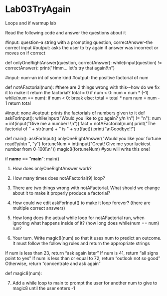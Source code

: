 # Lab03TryAgain
Loops and if warmup lab

Read the following code and answer the questions about it

#input: question–a string with a prompting question, correctAnswer–the correct input
#output: asks the user to try again if answer was incorrect or moves on if correct

def onlyOneRightAnswer(question, correctAnswer):
    while(input(question) != correctAnswer):
        print("Hmm... let's try that again!\n")

#input: num–an int of some kind
#output: the positive factorial of num

def notAFactorial(num): #there are 2 things wrong with this--how do we fix it to make it return the factorial?
    total = 0
    if num < 0:
        num = num * (-1)
    while(num == num):
        if num < 0:
            break
        else:
            total = total * num
            num = num - 1
    return total

#input: none
#output: prints the factorials of numbers given to it
def askForInput():
    while(input("Would you like to go again? y/n \n") != "n"):
        num = int(input("Give me a number! \n"))
        fact = notAFactorial(num)
        print("The factorial of " + str(num) + " is " + str(fact))
    print("\nGoodbye!!")

def main():
    askForInput()
    onlyOneRightAnswer("Would you like your fortune read?y/n\n ", "y")
    fortuneNum = int(input("Great! Give me your luckiest number from 0-100!\n"))
    magic8(fortuneNum) #you will write this one!


if __name__ == "__main__":
    main()



1. How does onlyOneRightAnswer work?

2. How many times does notAFactorial(9) loop?

3. There are two things wrong with notAFactorial. What should we change about it to make it properly produce a factorial?

4. How could we edit askForInput() to make it loop forever? (there are multiple correct answers)

5. How long does the actual while loop for notAFactorial run, when ignoring what happens inside of it? (how long does while(num == num) run?

6. Your turn. Write magic8(num) so that it uses num to predict an outcome. It must follow the following rules and return the appropriate strings

If num is less than 23, return “ask again later”
If num is 41, return “all signs point to yes”
If num is less than or equal to 72, return “outlook not so good”
Otherwise, return “concentrate and ask again”

def magic8(num):




7. Add a while loop to main to prompt the user for another num to give to magic8 until the user enters -1

